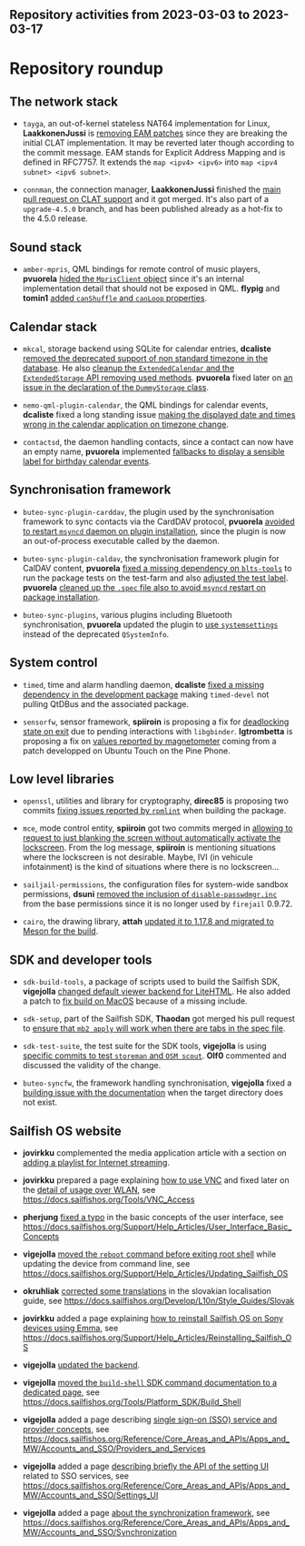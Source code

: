 Repository activities from 2023-03-03 to 2023-03-17
---------------------------------------------------

# Repository roundup


## The network stack

* `tayga`, an out-of-kernel stateless NAT64 implementation for Linux, **LaakkonenJussi** is [removing EAM patches](https://github.com/sailfishos/tayga/pull/2) since they are breaking the initial CLAT implementation. It may be reverted later though according to the commit message. EAM stands for Explicit Address Mapping and is defined in RFC7757. It extends the `map <ipv4> <ipv6>` into `map <ipv4 subnet> <ipv6 subnet>`.

* `connman`, the connection manager, **LaakkonenJussi** finished the [main pull request on CLAT support](https://github.com/sailfishos/connman/pull/39) and it got merged. It's also part of a `upgrade-4.5.0` branch, and has been published already as a hot-fix to the 4.5.0 release.

## Sound stack

* `amber-mpris`, QML bindings for remote control of music players, **pvuorela** [hided the `MprisClient` object](https://github.com/sailfishos/amber-mpris/pull/22) since it's an internal implementation detail that should not be exposed in QML. **flypig** and **tomin1** [added `canShuffle` and `canLoop` properties](https://github.com/sailfishos/amber-mpris/pull/20).

## Calendar stack

* `mkcal`, storage backend using SQLite for calendar entries, **dcaliste** [removed the deprecated support of non standard timezone in the database](https://github.com/sailfishos/mkcal/pull/52). He also [cleanup the `ExtendedCalendar` and the `ExtendedStorage` API removing used methods](https://github.com/sailfishos/mkcal/pull/53). **pvuorela** fixed later on [an issue in the declaration of the `DummyStorage` class](https://github.com/sailfishos/mkcal/pull/54).

* `nemo-qml-plugin-calendar`, the QML bindings for calendar events, **dcaliste** fixed a long standing issue [making the displayed date and times wrong in the calendar application on timezone change](https://github.com/sailfishos/nemo-qml-plugin-calendar/pull/47).

* `contactsd`, the daemon handling contacts, since a contact can now have an empty name, **pvuorela** implemented [fallbacks to display a sensible label for birthday calendar events](https://github.com/sailfishos/contactsd/pull/6).

## Synchronisation framework

* `buteo-sync-plugin-carddav`, the plugin used by the synchronisation framework to sync contacts via the CardDAV protocol, **pvuorela** [avoided to restart `msyncd` daemon on plugin installation](https://github.com/sailfishos/buteo-sync-plugin-carddav/pull/4), since the plugin is now an out-of-process executable called by the daemon.

* `buteo-sync-plugin-caldav`, the synchronisation framework plugin for CalDAV content, **pvuorela** [fixed a missing dependency on `blts-tools`](https://github.com/sailfishos/buteo-sync-plugin-caldav/pull/17) to run the package tests on the test-farm and also [adjusted the test label](https://github.com/sailfishos/buteo-sync-plugin-caldav/pull/18). **pvuorela** [cleaned up the `.spec` file also to avoid `msyncd` restart on package installation](https://github.com/sailfishos/buteo-sync-plugin-caldav/pull/19).

* `buteo-sync-plugins`, various plugins including Bluetooth synchronisation, **pvuorela** updated the plugin to [use `systemsettings`](https://github.com/sailfishos/buteo-sync-plugins/pull/4) instead of the deprecated `QSystemInfo`.

## System control

* `timed`, time and alarm handling daemon, **dcaliste** [fixed a missing dependency in the development package](https://github.com/sailfishos/timed/pull/6) making `timed-devel` not pulling QtDBus and the associated package.

* `sensorfw`, sensor framework, **spiiroin** is proposing a fix for [deadlocking state on exit](https://github.com/sailfishos/sensorfw/pull/7) due to pending interactions with `libgbinder`. **Igtrombetta** is proposing a fix on [values reported by magnetometer](https://github.com/sailfishos/sensorfw/pull/8) coming from a patch developped on Ubuntu Touch on the Pine Phone.


## Low level libraries

* `openssl`, utilities and library for cryptography, **direc85** is proposing two commits [fixing issues reported by `rpmlint`](https://github.com/sailfishos/openssl/pull/5) when building the package.

* `mce`, mode control entity, **spiiroin** got two commits merged in [allowing to request to just blanking the screen without automatically activate the lockscreen](https://github.com/sailfishos/mce/pull/23). From the log message, **spiiroin** is mentioning situations where the lockscreen is not desirable. Maybe, IVI (in vehicule infotainment) is the kind of situations where there is no lockscreen…

* `sailjail-permissions`, the configuration files for system-wide sandbox permissions, **dsuni** [removed the inclusion of `disable-passwdmgr.inc`](https://github.com/sailfishos/sailjail-permissions/pull/138) from the base permissions since it is no longer used by `firejail` 0.9.72.

* `cairo`, the drawing library, **attah** [updated it to 1.17.8 and migrated to Meson for the build](https://github.com/sailfishos/cairo/pull/2).

## SDK and developer tools

* `sdk-build-tools`, a package of scripts used to build the Sailfish SDK, **vigejolla** [changed default viewer backend for LiteHTML](https://github.com/sailfishos/sdk-build-tools/pull/127). He also added a patch to [fix build on MacOS](https://github.com/sailfishos/sdk-build-tools/pull/128) because of a missing include.

* `sdk-setup`, part of the Sailfish SDK, **Thaodan** got merged his pull request to [ensure that `mb2 apply` will work when there are tabs in the spec file](https://github.com/sailfishos/sdk-setup/pull/356).

* `sdk-test-suite`, the test suite for the SDK tools, **vigejolla** is using [specific commits to test `storeman` and `OSM scout`](https://github.com/sailfishos/sdk-test-suite/pull/19). **Olf0** commented and discussed the validity of the change.

* `buteo-syncfw`, the framework handling synchronisation, **vigejolla** fixed a [building issue with the documentation](https://github.com/sailfishos/buteo-syncfw/pull/13) when the target directory does not exist.

## Sailfish OS website

* **jovirkku** complemented the media application article with a section on [adding a playlist for Internet streaming](https://github.com/sailfishos/docs.sailfishos.org/pull/275).

* **jovirkku** prepared a page explaining [how to use VNC](https://github.com/sailfishos/docs.sailfishos.org/pull/276) and fixed later on the [detail of usage over WLAN](https://github.com/sailfishos/docs.sailfishos.org/pull/277), see  https://docs.sailfishos.org/Tools/VNC_Access

* **pherjung** [fixed a typo](https://github.com/sailfishos/docs.sailfishos.org/pull/283) in the basic concepts of the user interface, see  https://docs.sailfishos.org/Support/Help_Articles/User_Interface_Basic_Concepts

* **vigejolla** [moved the `reboot` command before exiting root shell](https://github.com/sailfishos/docs.sailfishos.org/pull/278) while updating the device from command line, see  https://docs.sailfishos.org/Support/Help_Articles/Updating_Sailfish_OS

* **okruhliak** [corrected some translations](https://github.com/sailfishos/docs.sailfishos.org/pull/288) in the slovakian localisation guide, see  https://docs.sailfishos.org/Develop/L10n/Style_Guides/Slovak

* **jovirkku** added a page explaining [how to reinstall Sailfish OS on Sony devices using Emma](https://github.com/sailfishos/docs.sailfishos.org/pull/287), see  https://docs.sailfishos.org/Support/Help_Articles/Reinstalling_Sailfish_OS

* **vigejolla** [updated the backend](https://github.com/sailfishos/docs.sailfishos.org/pull/286).

* **vigejolla** [moved the `build-shell` SDK command documentation to a dedicated page](https://github.com/sailfishos/docs.sailfishos.org/pull/292), see  https://docs.sailfishos.org/Tools/Platform_SDK/Build_Shell

* **vigejolla** added a page describing [single sign-on (SSO) service and provider concepts](https://github.com/sailfishos/docs.sailfishos.org/pull/290), see  https://docs.sailfishos.org/Reference/Core_Areas_and_APIs/Apps_and_MW/Accounts_and_SSO/Providers_and_Services

* **vigejolla** added a page [describing briefly the API of the setting UI](https://github.com/sailfishos/docs.sailfishos.org/pull/291) related to SSO services, see  https://docs.sailfishos.org/Reference/Core_Areas_and_APIs/Apps_and_MW/Accounts_and_SSO/Settings_UI

* **vigejolla** added a page [about the synchronization framework](https://github.com/sailfishos/docs.sailfishos.org/pull/293), see  https://docs.sailfishos.org/Reference/Core_Areas_and_APIs/Apps_and_MW/Accounts_and_SSO/Synchronization
